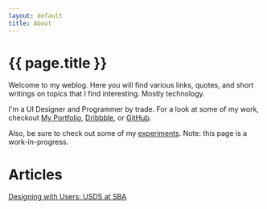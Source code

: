 ```yaml
---
layout: default
title: About
---
```

# {{ page.title }} <i class="fa fa-bolt"></i>
Welcome to my weblog. Here you will find various links, quotes, and short writings on topics that I find interesting. Mostly technology.

I'm a UI Designer and Programmer by trade. For a look at some of my work, checkout [My Portfolio](/portfolio), [Dribbble](http://dribbble.com/tbolt), or [GitHub](http://github.com/tbolt).

Also, be sure to check out some of my [experiments](experiments). <i class="fa fa-flask"></i> Note: this page is a work-in-progress.

# Articles
[Designing with Users: USDS at SBA](https://medium.com/the-u-s-digital-service/designing-with-users-usds-at-sba-e04f5e3911b8)


